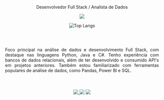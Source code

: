 <p align="center">Desenvolvedor Full Stack / Analista de Dados</p>

<p align="center">
  <a href="https://skillicons.dev">
    <img src="https://skillicons.dev/icons?i=py,java,c,opencv,django,html,css,dotnet,mysql" />
  </a>
</p>

<div align="center">
    <img src="https://github-readme-stats.vercel.app/api/top-langs/?username=JiqueGR&layout=compact" alt="Top Langs">
</div>

<br><br>
<p style="text-align: justify; margin-bottom: 20px;">
Foco principal na análise de dados e desenvolvimento Full Stack, com destaque nas linguagens Python, Java e C#. Tenho experiência com bancos de dados relacionais, além de ter desenvolvido e consumido API's em projetos anteriores. Também estou familiarizado com ferramentas populares de análise de dados, como Pandas, Power BI e SQL. 
</p><br><br>


<div align="center">
  <a href="https://www.linkedin.com/in/joao-henrique-ravelli/">
    <img src="https://skillicons.dev/icons?i=linkedin"/>
  </a> 
  <a>
    <img src="https://skillicons.dev/icons?i=discord"/>
   </a>
  <a>
    <img src="https://skillicons.dev/icons?i=gmail"/>
  </a>
</div>


